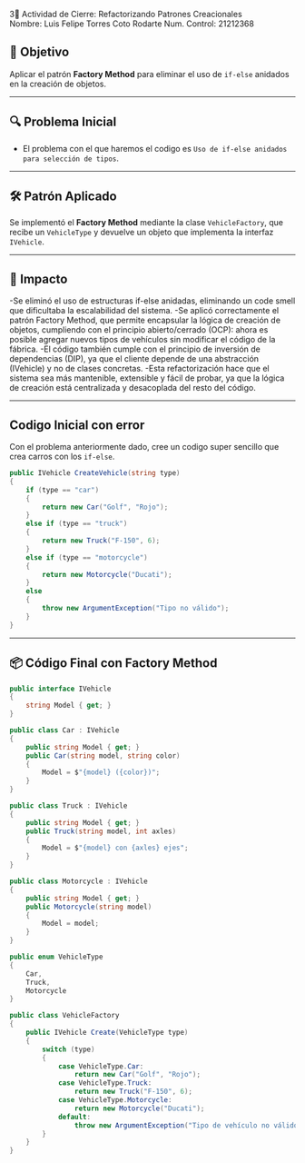 3🧪 Actividad de Cierre: Refactorizando Patrones Creacionales  
Nombre: Luis Felipe Torres Coto Rodarte
Num. Control: 21212368

## 🎯 Objetivo
Aplicar el patrón **Factory Method** para eliminar el uso de `if-else` anidados en la creación de objetos.

---

## 🔍 Problema Inicial
- El problema con el que haremos el codigo es `Uso de if-else anidados para selección de tipos`.

---

## 🛠 Patrón Aplicado
Se implementó el **Factory Method** mediante la clase `VehicleFactory`, que recibe un `VehicleType` y devuelve un objeto que implementa la interfaz `IVehicle`.

---

## 🔄 Impacto
-Se eliminó el uso de estructuras if-else anidadas, eliminando un code smell que dificultaba la escalabilidad del sistema.
-Se aplicó correctamente el patrón Factory Method, que permite encapsular la lógica de creación de objetos, cumpliendo con el principio abierto/cerrado (OCP): ahora es posible agregar nuevos tipos de vehículos sin modificar el código de la fábrica.
-El código también cumple con el principio de inversión de dependencias (DIP), ya que el cliente depende de una abstracción (IVehicle) y no de clases concretas.
-Esta refactorización hace que el sistema sea más mantenible, extensible y fácil de probar, ya que la lógica de creación está centralizada y desacoplada del resto del código.

---
## Codigo Inicial con error  
Con el problema anteriormente dado, cree un codigo super sencillo que crea carros con los `if-else`.
```csharp
public IVehicle CreateVehicle(string type)
{
    if (type == "car")
    {
        return new Car("Golf", "Rojo");
    }
    else if (type == "truck")
    {
        return new Truck("F-150", 6);
    }
    else if (type == "motorcycle")
    {
        return new Motorcycle("Ducati");
    }
    else
    {
        throw new ArgumentException("Tipo no válido");
    }
}
```

---

## 📦 Código Final con Factory Method

```csharp
public interface IVehicle
{
    string Model { get; }
}

public class Car : IVehicle
{
    public string Model { get; }
    public Car(string model, string color)
    {
        Model = $"{model} ({color})";
    }
}

public class Truck : IVehicle
{
    public string Model { get; }
    public Truck(string model, int axles)
    {
        Model = $"{model} con {axles} ejes";
    }
}

public class Motorcycle : IVehicle
{
    public string Model { get; }
    public Motorcycle(string model)
    {
        Model = model;
    }
}

public enum VehicleType
{
    Car,
    Truck,
    Motorcycle
}

public class VehicleFactory
{
    public IVehicle Create(VehicleType type)
    {
        switch (type)
        {
            case VehicleType.Car:
                return new Car("Golf", "Rojo");
            case VehicleType.Truck:
                return new Truck("F-150", 6);
            case VehicleType.Motorcycle:
                return new Motorcycle("Ducati");
            default:
                throw new ArgumentException("Tipo de vehículo no válido");
        }
    }
}
```
